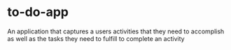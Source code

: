 # to-do-app
An application that captures a users activities that they need to accomplish as well as the tasks they need to fulfill to complete an activity
